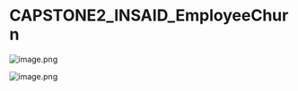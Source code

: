 # CAPSTONE2_INSAID_EmployeeChurn

![image.png](attachment:image.png)

![image.png](attachment:image.png)
